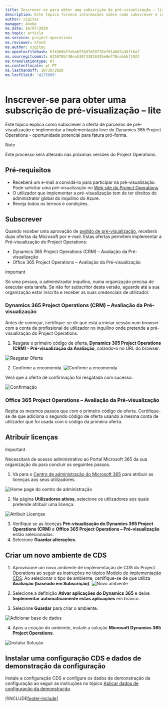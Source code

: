 ```yaml
---
title: Inscrever-se para obter uma subscrição de pré-visualização – lite
description: Este tópico fornece informações sobre como subscrever e implementar o Project Operations lite - oportunidade potencial para fatura pró-forma.
author: sigitac
manager: Annbe
ms.date: 10/07/2020
ms.topic: article
ms.service: project-operations
ms.reviewer: kfend
ms.author: sigitac
ms.openlocfilehash: 6f4360b7febab57b97df0776ef9148d2a38f16a7
ms.sourcegitcommit: 625878bf48ea530f3381843be0e778cebbbf1922
ms.translationtype: HT
ms.contentlocale: pt-PT
ms.lasthandoff: 10/30/2020
ms.locfileid: "4175905"
---
```

# <a name="sign-up-for-a-preview-subscription---lite"></a>Inscrever-se para obter uma subscrição de pré-visualização – lite 

Este tópico explica como subscrever a oferta de parceiros de pré-visualização e implementar a Implementação leve do Dynamics 365 Project Operations - oportunidade potencial para fatura pró-forma.

> [!NOTE]
> Este processo será alterado nas próximas versões do Project Operations.

## <a name="prerequisites"></a>Pré-requisitos

- Receberá um e-mail a convidá-lo para participar na pré-visualização. Pode solicitar uma pré-visualização no [Web site do Project Operations](https://dynamics.microsoft.com/en-us/project-operations/overview/).
- O utilizador que implementar a pré-visualização tem de ter direitos de administrator global do inquilino do Azure.
- Reveja todos os termos e condições.

## <a name="subscribe"></a>Subscrever

Quando receber uma aprovação de [pedido de pré-visualização](https://forms.office.com/FormsPro/Pages/ResponsePage.aspx?id=v4j5cvGGr0GRqy180BHbR56j8lZs0FdAvwT75_WNFyxUMkRDV1NYQU5TNjE2VjhKOVBUNVg2R0s1NC4u), receberá duas ofertas da Microsoft por e-mail. Estas ofertas permitem implementar a Pré-visualização do Project Operations:

- Dynamics 365 Project Operations (CRM) – Avaliação da Pré-visualização
- Office 365 Project Operations – Avaliação da Pré-visualização

> [!IMPORTANT]
> Só uma pessoa, o administrador inquilino, numa organização precisa de executar esta tarefa. Se não for subscritor desta versão, aguarde até a sua organização estar inscrita e receber as suas credenciais de utilizador.

### <a name="dynamics-365-project-operations-crm---preview-trial"></a>Dynamics 365 Project Operations (CRM) – Avaliação da Pré-visualização 

Antes de começar, certifique-se de que está a iniciar sessão num browser com a conta de profissional de utilizador no inquilino onde pretende a pré-visualização do Project Operations.

1. Resgate o primeiro código de oferta, **Dynamics 365 Project Operations (CRM) - Pré-visualização da Avaliação**, colando-o no URL do browser.

![Resgatar Oferta](./media/16RedeemFirstOfferNew.png)

2. Confirme a encomenda.
![Confirme a encomenda](./media/17ConfirmOrderNew.png)

Verá que a oferta de confirmação foi resgatada com sucesso.

![Confirmação](./media/18OrderConfirmationNew.png)

### <a name="office-365-project-operations---preview-trial"></a>Office 365 Project Operations – Avaliação da Pré-visualização

Repita os mesmos passos que com o primeiro código de oferta. Certifique-se de que adiciona o segundo código de oferta usando a mesma conta de utilizador que foi usada com o código da primeira oferta.

## <a name="assign-licenses"></a>Atribuir licenças

> [!IMPORTANT]
> Necessitará de acesso administrativo ao Portal Microsoft 365 da sua organização do para concluir os seguintes passos.


1. Vá para o [Centro de administração do Microsoft 365](https://portal.office.com/) para atribuir as licenças aos seus utilizadores.

![Home page do centro de administração](./media/14AdminPortal.png)

2. Na página **Utilizadores ativos**, selecione os utilizadores aos quais pretende atribuir uma licença.

![Atribuir Licenças](./media/15AssignLicenses.png)

3. Verifique se as licenças **Pré-visualização do Dynamics 365 Project Operations (CRM)** e **Office 365 Project Operations – Pré-visualização** estão selecionadas. 
4. Selecione **Guardar alterações**.

## <a name="create-a-new-cds-environment"></a>Criar um novo ambiente de CDS

1. Aprovisione um novo ambiente de implementação de CDS do Project Operations ao seguir as instruções no tópico [Modelo de implementação CDS](lite-deployment.md). Ao selecionar o tipo de ambiente, certifique-se de que utiliza **Avaliação (baseado em Subscrição)**.
![Novo ambiente](./media/19CreateEnvironment.png)

2. Selecione a definição **Ativar aplicações do Dynamics 365** e deixe **Implementar automaticamente estas aplicações** em branco.  
3. Selecione **Guardar** para criar o ambiente.

![Adicionar base de dados](./media/20CreateEnvironment1.png)

4. Após a criação do ambiente, instale a solução **Microsoft Dynamics 365 Project Operations**. 

![Instalar Solução](./media/21InstallSolution.png)

## <a name="install-a-cds-configuration-and-setup-demo-data"></a>Instalar uma configuração CDS e dados de demonstração da configuração

Instale a configuração CDS e configure os dados de demonstração da configuração ao seguir as instruções no tópico [Aplicar dados de configuração da demonstração](lite-apply-demo-setup-config-data.md).


[!INCLUDE[footer-include](../includes/footer-banner.md)]